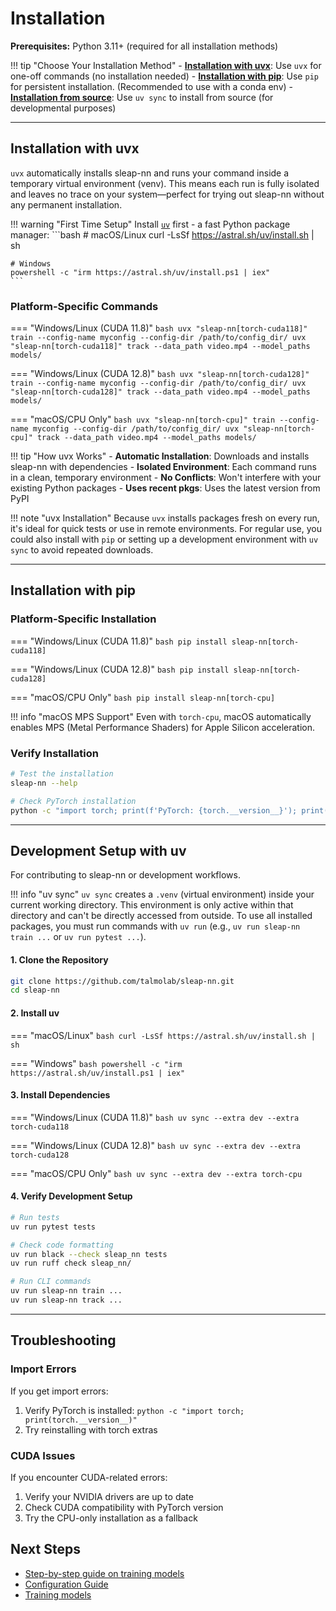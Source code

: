 # Installation

**Prerequisites:** Python 3.11+ (required for all installation methods)

!!! tip "Choose Your Installation Method"
    - **[Installation with uvx](#installation-with-uvx)**: Use `uvx` for one-off commands (no installation needed)
    - **[Installation with pip](#installation-with-pip)**: Use `pip` for persistent installation. (Recommended to use with a conda env)
    - **[Installation from source](#development-setup-with-uv)**: Use `uv sync` to install from source (for developmental purposes)

---

## Installation with uvx

`uvx` automatically installs sleap-nn and runs your command inside a temporary virtual environment (venv). This means each run is fully isolated and leaves no trace on your system—perfect for trying out sleap-nn without any permanent installation.

!!! warning "First Time Setup"
    Install [`uv`](https://github.com/astral-sh/uv) first - a fast Python package manager:
    ```bash
    # macOS/Linux
    curl -LsSf https://astral.sh/uv/install.sh | sh
    
    # Windows
    powershell -c "irm https://astral.sh/uv/install.ps1 | iex"
    ```

### Platform-Specific Commands

=== "Windows/Linux (CUDA 11.8)"
    ```bash
    uvx "sleap-nn[torch-cuda118]" train --config-name myconfig --config-dir /path/to/config_dir/
    uvx "sleap-nn[torch-cuda118]" track --data_path video.mp4 --model_paths models/
    ```

=== "Windows/Linux (CUDA 12.8)"
    ```bash
    uvx "sleap-nn[torch-cuda128]" train --config-name myconfig --config-dir /path/to/config_dir/
    uvx "sleap-nn[torch-cuda128]" track --data_path video.mp4 --model_paths models/
    ```

=== "macOS/CPU Only"
    ```bash
    uvx "sleap-nn[torch-cpu]" train --config-name myconfig --config-dir /path/to/config_dir/
    uvx "sleap-nn[torch-cpu]" track --data_path video.mp4 --model_paths models/
    ```

!!! tip "How uvx Works"
    - **Automatic Installation**: Downloads and installs sleap-nn with dependencies
    - **Isolated Environment**: Each command runs in a clean, temporary environment
    - **No Conflicts**: Won't interfere with your existing Python packages
    - **Uses recent pkgs**: Uses the latest version from PyPI

!!! note "uvx Installation"
    Because `uvx` installs packages fresh on every run, it's ideal for quick tests or use in remote environments. For regular use, you could also install with `pip` or setting up a development environment with `uv sync` to avoid repeated downloads.

---

## Installation with pip

### Platform-Specific Installation

=== "Windows/Linux (CUDA 11.8)"
    ```bash
    pip install sleap-nn[torch-cuda118]
    ```

=== "Windows/Linux (CUDA 12.8)"
    ```bash
    pip install sleap-nn[torch-cuda128]
    ```

=== "macOS/CPU Only"
    ```bash
    pip install sleap-nn[torch-cpu]
    ```

!!! info "macOS MPS Support"
    Even with `torch-cpu`, macOS automatically enables MPS (Metal Performance Shaders) for Apple Silicon acceleration.

### Verify Installation

```bash
# Test the installation
sleap-nn --help

# Check PyTorch installation
python -c "import torch; print(f'PyTorch: {torch.__version__}'); print(f'CUDA available: {torch.cuda.is_available()}')"
```

---

## Development Setup with uv

For contributing to sleap-nn or development workflows.

!!! info "uv sync"
    `uv sync` creates a `.venv` (virtual environment) inside your current working directory. This environment is only active within that directory and can't be directly accessed from outside. To use all installed packages, you must run commands with `uv run` (e.g., `uv run sleap-nn train ...` or `uv run pytest ...`).

#### 1. Clone the Repository

```bash
git clone https://github.com/talmolab/sleap-nn.git
cd sleap-nn
```

#### 2. Install uv

=== "macOS/Linux"
    ```bash
    curl -LsSf https://astral.sh/uv/install.sh | sh
    ```

=== "Windows"
    ```bash
    powershell -c "irm https://astral.sh/uv/install.ps1 | iex"
    ```

#### 3. Install Dependencies

=== "Windows/Linux (CUDA 11.8)"
    ```bash
    uv sync --extra dev --extra torch-cuda118
    ```

=== "Windows/Linux (CUDA 12.8)"
    ```bash
    uv sync --extra dev --extra torch-cuda128
    ```

=== "macOS/CPU Only"
    ```bash
    uv sync --extra dev --extra torch-cpu
    ```

#### 4. Verify Development Setup

```bash
# Run tests
uv run pytest tests

# Check code formatting
uv run black --check sleap_nn tests
uv run ruff check sleap_nn/

# Run CLI commands
uv run sleap-nn train ...
uv run sleap-nn track ...
```

---


## Troubleshooting

### Import Errors

If you get import errors:

1. Verify PyTorch is installed: `python -c "import torch; print(torch.__version__)"`
2. Try reinstalling with torch extras

### CUDA Issues

If you encounter CUDA-related errors:

1. Verify your NVIDIA drivers are up to date
2. Check CUDA compatibility with PyTorch version
3. Try the CPU-only installation as a fallback


## Next Steps

- [Step-by-step guide on training models](step_by_step_guide.md)
- [Configuration Guide](config.md)
- [Training models](training.md)